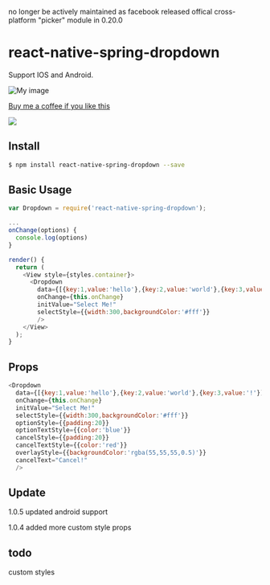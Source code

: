 no longer be actively maintained as facebook released offical cross-platform "picker" module in 0.20.0

# react-native-spring-dropdown

Support IOS and Android.

![My image](http://www.googledrive.com/host/0BwiaTbhy1w5CM1M1VXQ1Y0t4VWs)

<a href="http://www.googledrive.com/host/0BwiaTbhy1w5CbXNDYXpQckxFZE0/">Buy me a coffee if you like this</a>

<a href="http://www.googledrive.com/host/0BwiaTbhy1w5CbXNDYXpQckxFZE0/"><img src="https://www.paypal.com/en_US/i/btn/btn_donate_SM.gif" border="0"></a>

## Install

```sh
$ npm install react-native-spring-dropdown --save
```

## Basic Usage
```js
var Dropdown = require('react-native-spring-dropdown');

...
onChange(options) {
  console.log(options)
}

render() {
  return (
    <View style={styles.container}>
      <Dropdown
        data={[{key:1,value:'hello'},{key:2,value:'world'},{key:3,value:'!'}]}
        onChange={this.onChange}
        initValue="Select Me!"
        selectStyle={{width:300,backgroundColor:'#fff'}}
        />
    </View>
  );
}
```

## Props
```js
<Dropdown
  data={[{key:1,value:'hello'},{key:2,value:'world'},{key:3,value:'!'}]}
  onChange={this.onChange}
  initValue="Select Me!"
  selectStyle={{width:300,backgroundColor:'#fff'}}
  optionStyle={{padding:20}}
  optionTextStyle={{color:'blue'}}
  cancelStyle={{padding:20}}
  cancelTextStyle={{color:'red'}}
  overlayStyle={{backgroundColor:'rgba(55,55,55,0.5)'}}
  cancelText="Cancel!"
  />

```

## Update
1.0.5 updated android support

1.0.4 added more custom style props

## todo
custom styles
